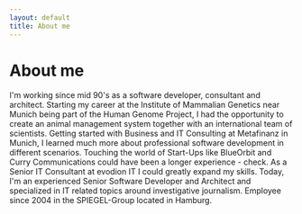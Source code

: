 ```yaml
---
layout: default
title: About me
---
```


# About me

I'm working since mid 90's as a software developer, consultant and architect.
Starting my career at the Institute of Mammalian Genetics near Munich being part
of the Human Genome Project, I had the opportunity to create an animal
management system together with an international team of scientists. Getting
started with Business and IT Consulting at Metafinanz in Munich, I learned much
more about professional software development in different scenarios. Touching
the world of Start-Ups like BlueOrbit and Curry Communications could have been a
longer experience - check. As a Senior IT Consultant at evodion IT I could
greatly expand my skills. Today, I'm an experienced Senior Software Developer
and Architect and specialized in IT related topics around investigative
journalism. Employee since 2004 in the SPIEGEL-Group located in Hamburg.
